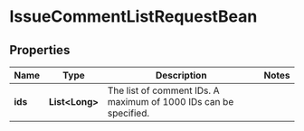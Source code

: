 

# IssueCommentListRequestBean

## Properties

Name | Type | Description | Notes
------------ | ------------- | ------------- | -------------
**ids** | **List&lt;Long&gt;** | The list of comment IDs. A maximum of 1000 IDs can be specified. | 



